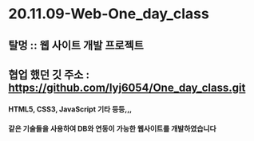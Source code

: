 # 20.11.09-Web-One_day_class
## 탈멍 :: 웹 사이트 개발 프로젝트 
## 협업 했던 깃 주소 : https://github.com/lyj6054/One_day_class.git

#### HTML5, CSS3, JavaScript 기타 등등,,,
#### 같은 기술들을 사용하여 DB와 연동이 가능한 웹사이트를 개발하였습니다
